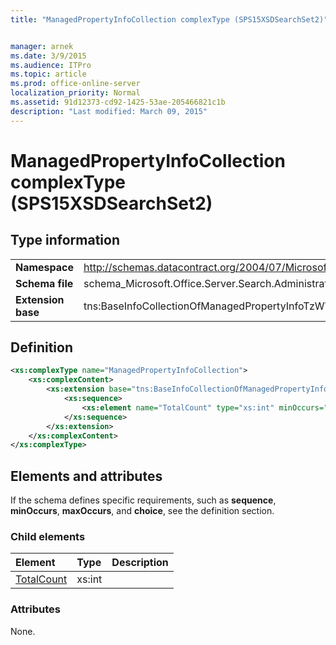 ```yaml
---
title: "ManagedPropertyInfoCollection complexType (SPS15XSDSearchSet2)"


manager: arnek
ms.date: 3/9/2015
ms.audience: ITPro
ms.topic: article
ms.prod: office-online-server
localization_priority: Normal
ms.assetid: 91d12373-cd92-1425-53ae-205466821c1b
description: "Last modified: March 09, 2015"
---
```


# ManagedPropertyInfoCollection complexType (SPS15XSDSearchSet2)

 
  
## Type information

|||
|:-----|:-----|
|**Namespace** <br/> |http://schemas.datacontract.org/2004/07/Microsoft.Office.Server.Search.Administration  <br/> |
|**Schema file** <br/> |schema_Microsoft.Office.Server.Search.Administration.xsd  <br/> |
|**Extension base** <br/> |tns:BaseInfoCollectionOfManagedPropertyInfoTzWWwPjw  <br/> |
   
## Definition

```XML
<xs:complexType name="ManagedPropertyInfoCollection">
    <xs:complexContent>
        <xs:extension base="tns:BaseInfoCollectionOfManagedPropertyInfoTzWWwPjw">
            <xs:sequence>
                <xs:element name="TotalCount" type="xs:int" minOccurs="0"></xs:element>
            </xs:sequence>
        </xs:extension>
    </xs:complexContent>
</xs:complexType>

```

## Elements and attributes

If the schema defines specific requirements, such as **sequence**, **minOccurs**, **maxOccurs**, and **choice**, see the definition section. 
  
### Child elements

|**Element**|**Type**|**Description**|
|:-----|:-----|:-----|
|[TotalCount](totalcount-element-managedpropertyinfocollection-complextypesps15xsdsearchset2.md) <br/> |xs:int  <br/> ||
   
### Attributes

None.
  


